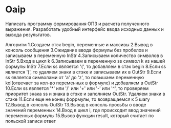 # Oaip
Написать программу формирования ОПЗ и расчета полученного
выражения. Разработать удобный интерфейс ввода исходных данных и вывода
результатов.

Алгоритм
1.Создаем стэк begin, переменные и массивы
2.Вывод в консоль сообщения
3.Ожидание ввода формулы без пробелов и записываем в переменную InStr
4.Записываем количество символов в InStr
5.Вход в цикл k
6.Записываем в переменную ss символ k из нашей формулы InStr
7.Если ss является '(', то добавляем в стэк begin
8.Если ss является ')', то удаляем знаки в стэке и записываем их в OutStr
9.Если ss является символами от 'a' до 'z', то повышаем переменную kol(отвечает за кол-во переменных в формуле) и добавляем в OutStr
10.Если ss является '*' или '/' или '+' или '-' или '^', то 
проверяем приоритет знака ss и знака в стэке и заполняем OutStr. Удаляем знаки в стэке
11.Если еще не конец форрмулы, то возвращаемся к 5 шагу
12.Вывод в консоль OutStr
13.Вывод в консоль просьбы о вводе значений переменных
14.Вход в цикл i, где происходит ввод значений переменных формулы
15.Вызов функции result, который считает по польской записи ответ
